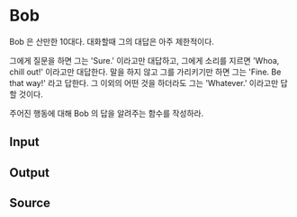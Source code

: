 # Bob

Bob 은 산만한 10대다. 대화할때 그의 대답은 아주 제한적이다.

그에게 질문을 하면 그는 'Sure.' 이라고만 대답하고, 그에게 소리를 지르면 'Whoa, chill out!' 이라고만 대답한다. 말을 하지 않고 그를 가리키기만 하면 그는 'Fine. Be that way!' 라고 답한다. 그 이외의 어떤 것을 하더라도 그는 'Whatever.' 이라고만 답할 것이다.

주어진 행동에 대해 Bob 의 답을 알려주는 함수를 작성하라.


## Input

## Output

## Source
